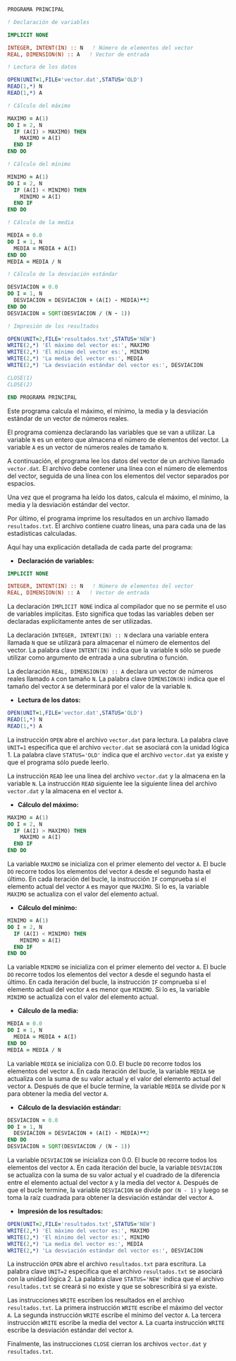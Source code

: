 ```fortran
PROGRAMA PRINCIPAL

! Declaración de variables

IMPLICIT NONE

INTEGER, INTENT(IN) :: N   ! Número de elementos del vector
REAL, DIMENSION(N) :: A   ! Vector de entrada

! Lectura de los datos

OPEN(UNIT=1,FILE='vector.dat',STATUS='OLD')
READ(1,*) N
READ(1,*) A

! Cálculo del máximo

MAXIMO = A(1)
DO I = 2, N
  IF (A(I) > MAXIMO) THEN
    MAXIMO = A(I)
  END IF
END DO

! Cálculo del mínimo

MINIMO = A(1)
DO I = 2, N
  IF (A(I) < MINIMO) THEN
    MINIMO = A(I)
  END IF
END DO

! Cálculo de la media

MEDIA = 0.0
DO I = 1, N
  MEDIA = MEDIA + A(I)
END DO
MEDIA = MEDIA / N

! Cálculo de la desviación estándar

DESVIACION = 0.0
DO I = 1, N
  DESVIACION = DESVIACION + (A(I) - MEDIA)**2
END DO
DESVIACION = SQRT(DESVIACION / (N - 1))

! Impresión de los resultados

OPEN(UNIT=2,FILE='resultados.txt',STATUS='NEW')
WRITE(2,*) 'El máximo del vector es:', MAXIMO
WRITE(2,*) 'El mínimo del vector es:', MINIMO
WRITE(2,*) 'La media del vector es:', MEDIA
WRITE(2,*) 'La desviación estándar del vector es:', DESVIACION

CLOSE(1)
CLOSE(2)

END PROGRAMA PRINCIPAL
```

Este programa calcula el máximo, el mínimo, la media y la desviación estándar de un vector de números reales.

El programa comienza declarando las variables que se van a utilizar. La variable `N` es un entero que almacena el número de elementos del vector. La variable `A` es un vector de números reales de tamaño `N`.

A continuación, el programa lee los datos del vector de un archivo llamado `vector.dat`. El archivo debe contener una línea con el número de elementos del vector, seguida de una línea con los elementos del vector separados por espacios.

Una vez que el programa ha leído los datos, calcula el máximo, el mínimo, la media y la desviación estándar del vector.

Por último, el programa imprime los resultados en un archivo llamado `resultados.txt`. El archivo contiene cuatro líneas, una para cada una de las estadísticas calculadas.

Aquí hay una explicación detallada de cada parte del programa:

* **Declaración de variables:**

```fortran
IMPLICIT NONE

INTEGER, INTENT(IN) :: N   ! Número de elementos del vector
REAL, DIMENSION(N) :: A   ! Vector de entrada
```

La declaración `IMPLICIT NONE` indica al compilador que no se permite el uso de variables implícitas. Esto significa que todas las variables deben ser declaradas explícitamente antes de ser utilizadas.

La declaración `INTEGER, INTENT(IN) :: N` declara una variable entera llamada `N` que se utilizará para almacenar el número de elementos del vector. La palabra clave `INTENT(IN)` indica que la variable `N` sólo se puede utilizar como argumento de entrada a una subrutina o función.

La declaración `REAL, DIMENSION(N) :: A` declara un vector de números reales llamado `A` con tamaño `N`. La palabra clave `DIMENSION(N)` indica que el tamaño del vector `A` se determinará por el valor de la variable `N`.

* **Lectura de los datos:**

```fortran
OPEN(UNIT=1,FILE='vector.dat',STATUS='OLD')
READ(1,*) N
READ(1,*) A
```

La instrucción `OPEN` abre el archivo `vector.dat` para lectura. La palabra clave `UNIT=1` especifica que el archivo `vector.dat` se asociará con la unidad lógica 1. La palabra clave `STATUS='OLD'` indica que el archivo `vector.dat` ya existe y que el programa sólo puede leerlo.

La instrucción `READ` lee una línea del archivo `vector.dat` y la almacena en la variable `N`. La instrucción `READ` siguiente lee la siguiente línea del archivo `vector.dat` y la almacena en el vector `A`.

* **Cálculo del máximo:**

```fortran
MAXIMO = A(1)
DO I = 2, N
  IF (A(I) > MAXIMO) THEN
    MAXIMO = A(I)
  END IF
END DO
```

La variable `MAXIMO` se inicializa con el primer elemento del vector `A`. El bucle `DO` recorre todos los elementos del vector `A` desde el segundo hasta el último. En cada iteración del bucle, la instrucción `IF` comprueba si el elemento actual del vector `A` es mayor que `MAXIMO`. Si lo es, la variable `MAXIMO` se actualiza con el valor del elemento actual.

* **Cálculo del mínimo:**

```fortran
MINIMO = A(1)
DO I = 2, N
  IF (A(I) < MINIMO) THEN
    MINIMO = A(I)
  END IF
END DO
```

La variable `MINIMO` se inicializa con el primer elemento del vector `A`. El bucle `DO` recorre todos los elementos del vector `A` desde el segundo hasta el último. En cada iteración del bucle, la instrucción `IF` comprueba si el elemento actual del vector `A` es menor que `MINIMO`. Si lo es, la variable `MINIMO` se actualiza con el valor del elemento actual.

* **Cálculo de la media:**

```fortran
MEDIA = 0.0
DO I = 1, N
  MEDIA = MEDIA + A(I)
END DO
MEDIA = MEDIA / N
```

La variable `MEDIA` se inicializa con 0.0. El bucle `DO` recorre todos los elementos del vector `A`. En cada iteración del bucle, la variable `MEDIA` se actualiza con la suma de su valor actual y el valor del elemento actual del vector `A`. Después de que el bucle termine, la variable `MEDIA` se divide por `N` para obtener la media del vector `A`.

* **Cálculo de la desviación estándar:**

```fortran
DESVIACION = 0.0
DO I = 1, N
  DESVIACION = DESVIACION + (A(I) - MEDIA)**2
END DO
DESVIACION = SQRT(DESVIACION / (N - 1))
```

La variable `DESVIACION` se inicializa con 0.0. El bucle `DO` recorre todos los elementos del vector `A`. En cada iteración del bucle, la variable `DESVIACION` se actualiza con la suma de su valor actual y el cuadrado de la diferencia entre el elemento actual del vector `A` y la media del vector `A`. Después de que el bucle termine, la variable `DESVIACION` se divide por `(N - 1)` y luego se toma la raíz cuadrada para obtener la desviación estándar del vector `A`.

* **Impresión de los resultados:**

```fortran
OPEN(UNIT=2,FILE='resultados.txt',STATUS='NEW')
WRITE(2,*) 'El máximo del vector es:', MAXIMO
WRITE(2,*) 'El mínimo del vector es:', MINIMO
WRITE(2,*) 'La media del vector es:', MEDIA
WRITE(2,*) 'La desviación estándar del vector es:', DESVIACION
```

La instrucción `OPEN` abre el archivo `resultados.txt` para escritura. La palabra clave `UNIT=2` especifica que el archivo `resultados.txt` se asociará con la unidad lógica 2. La palabra clave `STATUS='NEW'` indica que el archivo `resultados.txt` se creará si no existe y que se sobrescribirá si ya existe.

Las instrucciones `WRITE` escriben los resultados en el archivo `resultados.txt`. La primera instrucción `WRITE` escribe el máximo del vector `A`. La segunda instrucción `WRITE` escribe el mínimo del vector `A`. La tercera instrucción `WRITE` escribe la media del vector `A`. La cuarta instrucción `WRITE` escribe la desviación estándar del vector `A`.

Finalmente, las instrucciones `CLOSE` cierran los archivos `vector.dat` y `resultados.txt`.